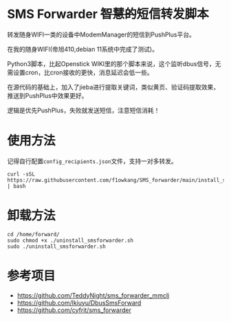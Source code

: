 # SMS Forwarder ~~智慧的~~短信转发脚本

转发随身WIFI一类的设备中ModemManager的短信到PushPlus平台。

在我的随身WIFI(帝旭410,debian 11系统中完成了测试)。

Python3脚本，比起Openstick WIKI里的那个脚本来说，这个监听dbus信号，无需设置cron，比cron接收的更快，消息延迟会低一些。

在源代码的基础上，加入了jieba进行提取关键词，类似黄页、验证码提取效果，推送到PushPlus中效果更好。

逻辑是优先PushPlus，失败就发送短信，注意短信消耗！

# 使用方法

记得自行配置`config_recipients.json`文件，支持一对多转发。
```
curl -sSL https://raw.githubusercontent.com/f1owkang/SMS_forwarder/main/install_smsforwarder.sh | bash
```

# 卸载方法

```
cd /home/forward/
sudo chmod +x ./uninstall_smsforwarder.sh
sudo ./uninstall_smsforwarder.sh
```

# 参考项目

- https://github.com/TeddyNight/sms_forwarder_mmcli
- https://github.com/lkiuyu/DbusSmsForward
- https://github.com/cyfrit/sms_forwarder